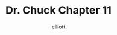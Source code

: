 ---
author: elliott
layout: post
title: "Dr. Chuck Chapter 11"
categories: reading
link: http://ils.unc.edu/~eah13/textbook/11-regex.html
---